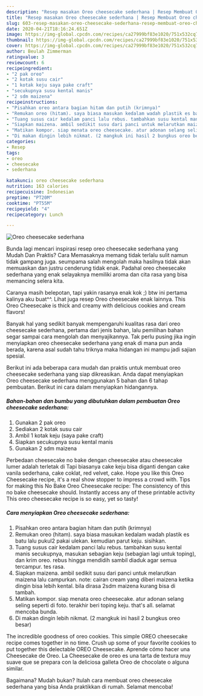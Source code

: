 ```yaml
---
description: "Resep masakan Oreo cheesecake sederhana | Resep Membuat Oreo cheesecake sederhana Yang Enak dan Simpel"
title: "Resep masakan Oreo cheesecake sederhana | Resep Membuat Oreo cheesecake sederhana Yang Enak dan Simpel"
slug: 603-resep-masakan-oreo-cheesecake-sederhana-resep-membuat-oreo-cheesecake-sederhana-yang-enak-dan-simpel
date: 2020-04-21T18:16:24.651Z
image: https://img-global.cpcdn.com/recipes/ca27999bf83e1020/751x532cq70/oreo-cheesecake-sederhana-foto-resep-utama.jpg
thumbnail: https://img-global.cpcdn.com/recipes/ca27999bf83e1020/751x532cq70/oreo-cheesecake-sederhana-foto-resep-utama.jpg
cover: https://img-global.cpcdn.com/recipes/ca27999bf83e1020/751x532cq70/oreo-cheesecake-sederhana-foto-resep-utama.jpg
author: Beulah Zimmerman
ratingvalue: 3
reviewcount: 6
recipeingredient:
- "2 pak oreo"
- "2 kotak susu cair"
- "1 kotak keju saya pake craft"
- "secukupnya susu kental manis"
- "2 sdm maizena"
recipeinstructions:
- "Pisahkan oreo antara bagian hitam dan putih (krimnya)"
- "Remukan oreo (hitam). saya biasa masukan kedalam wadah plastik es batu lalu pukul2 pakai ulekan. kemudian parut keju. sisihkan."
- "Tuang susus cair kedalam panci lalu rebus. tambahkan susu kental manis secukupnya, masukan sebagian keju (sebagian lagi untuk toping), dan krim oreo. rebus hingga mendidih sambil diaduk agar semua tercampur. tes rasa."
- "Siapkan maizena. ambil sedikit susu dari panci untuk melarutkan maizena lalu campurkan. note: cairan cream yang diberi maizena ketika dingin bisa lebih kental. bila dirasa 2sdm maizena kurang bisa di tambah."
- "Matikan kompor. siap menata oreo cheesecake. atur adonan selang seling seperti di foto. terakhir beri toping keju. that&#39;s all. selamat mencoba bunda."
- "Di makan dingin lebih nikmat. (2 mangkuk ini hasil 2 bungkus oreo besar)"
categories:
- Resep
tags:
- oreo
- cheesecake
- sederhana

katakunci: oreo cheesecake sederhana 
nutrition: 163 calories
recipecuisine: Indonesian
preptime: "PT20M"
cooktime: "PT55M"
recipeyield: "4"
recipecategory: Lunch

---
```



![Oreo cheesecake sederhana](https://img-global.cpcdn.com/recipes/ca27999bf83e1020/751x532cq70/oreo-cheesecake-sederhana-foto-resep-utama.jpg)

Bunda lagi mencari inspirasi resep oreo cheesecake sederhana yang Mudah Dan Praktis? Cara Memasaknya memang tidak terlalu sulit namun tidak gampang juga. seumpama salah mengolah maka hasilnya tidak akan memuaskan dan justru cenderung tidak enak. Padahal oreo cheesecake sederhana yang enak selayaknya memiliki aroma dan cita rasa yang bisa memancing selera kita.

Caranya masih belepotan, tapi yakin rasanya enak kok ;) btw ini pertama kalinya aku buat^^. Lihat juga resep Oreo cheesecake enak lainnya. This Oreo Cheesecake is thick and creamy with delicious cookies and cream flavors!

Banyak hal yang sedikit banyak mempengaruhi kualitas rasa dari oreo cheesecake sederhana, pertama dari jenis bahan, lalu pemilihan bahan segar sampai cara mengolah dan menyajikannya. Tak perlu pusing jika ingin menyiapkan oreo cheesecake sederhana yang enak di mana pun anda berada, karena asal sudah tahu triknya maka hidangan ini mampu jadi sajian spesial.


Berikut ini ada beberapa cara mudah dan praktis untuk membuat oreo cheesecake sederhana yang siap dikreasikan. Anda dapat menyiapkan Oreo cheesecake sederhana menggunakan 5 bahan dan 6 tahap pembuatan. Berikut ini cara dalam menyiapkan hidangannya.

<!--inarticleads1-->

##### Bahan-bahan dan bumbu yang dibutuhkan dalam pembuatan Oreo cheesecake sederhana:

1. Gunakan 2 pak oreo
1. Sediakan 2 kotak susu cair
1. Ambil 1 kotak keju (saya pake craft)
1. Siapkan secukupnya susu kental manis
1. Gunakan 2 sdm maizena


Perbedaan cheesecake no bake dengan cheesecake atau cheesecake lumer adalah terletak di Tapi biasanya cake keju bisa diganti dengan cake vanila sederhana, cake coklat, red velvet, cake. Hope you like this Oreo Cheesecake recipe, it&#39;s a real show stopper to impress a crowd with. Tips for making this No Bake Oreo Cheesecake recipe: The consistency of this no bake cheesecake should. Instantly access any of these printable activity This oreo cheesecake recipe is so easy, yet so tasty! 

<!--inarticleads2-->

##### Cara menyiapkan Oreo cheesecake sederhana:

1. Pisahkan oreo antara bagian hitam dan putih (krimnya)
1. Remukan oreo (hitam). saya biasa masukan kedalam wadah plastik es batu lalu pukul2 pakai ulekan. kemudian parut keju. sisihkan.
1. Tuang susus cair kedalam panci lalu rebus. tambahkan susu kental manis secukupnya, masukan sebagian keju (sebagian lagi untuk toping), dan krim oreo. rebus hingga mendidih sambil diaduk agar semua tercampur. tes rasa.
1. Siapkan maizena. ambil sedikit susu dari panci untuk melarutkan maizena lalu campurkan. note: cairan cream yang diberi maizena ketika dingin bisa lebih kental. bila dirasa 2sdm maizena kurang bisa di tambah.
1. Matikan kompor. siap menata oreo cheesecake. atur adonan selang seling seperti di foto. terakhir beri toping keju. that&#39;s all. selamat mencoba bunda.
1. Di makan dingin lebih nikmat. (2 mangkuk ini hasil 2 bungkus oreo besar)


The incredible goodness of oreo cookies. This simple OREO cheesecake recipe comes together in no time. Crush up some of your favorite cookies to put together this delectable OREO Cheesecake. Aprende cómo hacer una Cheesecake de Oreo. La Cheesecake de oreo es una tarta de textura muy suave que se prepara con la deliciosa galleta Oreo de chocolate o alguna similar. 

Bagaimana? Mudah bukan? Itulah cara membuat oreo cheesecake sederhana yang bisa Anda praktikkan di rumah. Selamat mencoba!
